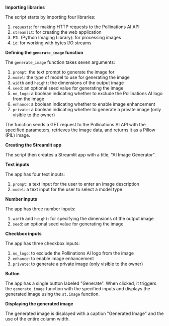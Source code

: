 
**Importing libraries**

The script starts by importing four libraries:

1. `requests`: for making HTTP requests to the Pollinations AI API
2. `streamlit`: for creating the web application
3. `PIL` (Python Imaging Library): for processing images
4. `io`: for working with bytes I/O streams

**Defining the `generate_image` function**

The `generate_image` function takes seven arguments:

1. `prompt`: the text prompt to generate the image for
2. `model`: the type of model to use for generating the image
3. `width` and `height`: the dimensions of the output image
4. `seed`: an optional seed value for generating the image
5. `no_logo`: a boolean indicating whether to exclude the Pollinations AI logo from the image
6. `enhance`: a boolean indicating whether to enable image enhancement
7. `private`: a boolean indicating whether to generate a private image (only visible to the owner)

The function sends a GET request to the Pollinations AI API with the specified parameters, retrieves the image data, and returns it as a Pillow (PIL) image.

**Creating the Streamlit app**

The script then creates a Streamlit app with a title, "AI Image Generator".

**Text inputs**

The app has four text inputs:

1. `prompt`: a text input for the user to enter an image description
2. `model`: a text input for the user to select a model type

**Number inputs**

The app has three number inputs:

1. `width` and `height`: for specifying the dimensions of the output image
2. `seed`: an optional seed value for generating the image

**Checkbox inputs**

The app has three checkbox inputs:

1. `no_logo`: to exclude the Pollinations AI logo from the image
2. `enhance`: to enable image enhancement
3. `private`: to generate a private image (only visible to the owner)

**Button**

The app has a single button labeled "Generate". When clicked, it triggers the `generate_image` function with the specified inputs and displays the generated image using the `st.image` function.

**Displaying the generated image**

The generated image is displayed with a caption "Generated Image" and the use of the entire column width.